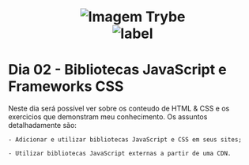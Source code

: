 <h1 align="center">
    <img alt="Imagem Trybe" src="https://media.licdn.com/dms/image/C4D16AQGBxtWPbZcNRg/profile-displaybackgroundimage-shrink_200_800/0/1644644094481?e=2147483647&v=beta&t=WXCuv3v7rjkMJKCqnhKdMt7gI9zzkOs9do7oirDm_M4"/><br>
    <img alt= "label" src="https://img.shields.io/badge/Developed%20by-Sara%20Maria-lightgrey">
</h1>

# Dia 02 - Bibliotecas JavaScript e Frameworks CSS

Neste dia será possível ver sobre os conteudo de HTML & CSS e os exercicios que demonstram meu conhecimento. Os assuntos detalhadamente são:
```
- Adicionar e utilizar bibliotecas JavaScript e CSS em seus sites;

- Utilizar bibliotecas JavaScript externas a partir de uma CDN.

